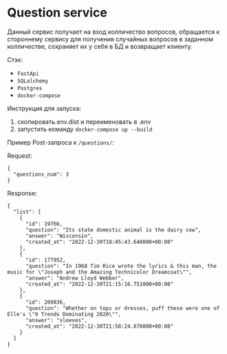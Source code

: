 # Question service
Данный сервис получает на вход колличество вопросов, обращается к стороннему сервису для получения случайных вопросов в заданном колличестве, сохраняет их у себя в БД и возвращает клиенту.

Стэк:
 - `FastApi`
 - `SQLalchemy`
 - `Postgres`
 - `docker-compose`

Инструкция для запуска:
1. скопировать.env.dist и переименовать в .env
2. запустить команду `docker-compose up --build`


Пример Post-запроса к `/questions/`:

Request:
```
{
  "questions_num": 3
}
```
Response:
```
{
  "list": [
    {
      "id": 19766,
      "question": "Its state domestic animal is the dairy cow",
      "answer": "Wisconsin",
      "created_at": "2022-12-30T18:45:43.640000+00:00"
    },
    {
      "id": 177952,
      "question": "In 1968 Tim Rice wrote the lyrics & this man, the music for \"Joseph and the Amazing Technicolor Dreamcoat\"",
      "answer": "Andrew Lloyd Webber",
      "created_at": "2022-12-30T21:15:16.751000+00:00"
    },
    {
      "id": 209836,
      "question": "Whether on tops or dresses, puff these were one of Elle's \"9 Trends Dominating 2020\"",
      "answer": "sleeves",
      "created_at": "2022-12-30T21:58:24.070000+00:00"
    }
  ]
}

```
